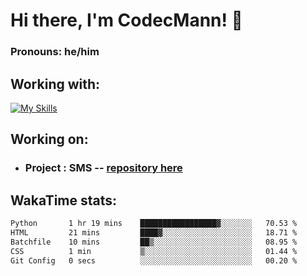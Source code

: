 # Hi there, I'm CodecMann! 👋

### Pronouns: he/him


## Working with:
[![My Skills](https://skillicons.dev/icons?i=kotlin,nodejs,django,python,bots&theme=dark)](https://skillicons.dev)


## Working on:
- ### Project : SMS -- [repository here](https://github.com/NikeStyleProject/project-sms)

## WakaTime stats:

<!--START_SECTION:waka-->

```txt
Python       1 hr 19 mins    █████████████████▓░░░░░░░   70.53 %
HTML         21 mins         ████▓░░░░░░░░░░░░░░░░░░░░   18.71 %
Batchfile    10 mins         ██▒░░░░░░░░░░░░░░░░░░░░░░   08.95 %
CSS          1 min           ▒░░░░░░░░░░░░░░░░░░░░░░░░   01.44 %
Git Config   0 secs          ░░░░░░░░░░░░░░░░░░░░░░░░░   00.20 %
```

<!--END_SECTION:waka-->
